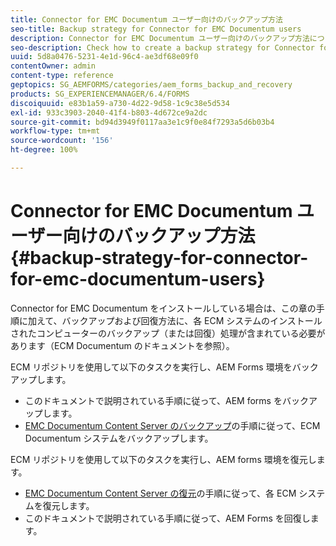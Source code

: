 ```yaml
---
title: Connector for EMC Documentum ユーザー向けのバックアップ方法
seo-title: Backup strategy for Connector for EMC Documentum users
description: Connector for EMC Documentum ユーザー向けのバックアップ方法について説明します。
seo-description: Check how to create a backup strategy for Connector for EMC Documentum users.
uuid: 5d8a0476-5231-4e1d-96c4-ae3df68e09f0
contentOwner: admin
content-type: reference
geptopics: SG_AEMFORMS/categories/aem_forms_backup_and_recovery
products: SG_EXPERIENCEMANAGER/6.4/FORMS
discoiquuid: e83b1a59-a730-4d22-9d58-1c9c38e5d534
exl-id: 933c3903-2040-41f4-b803-4d672ce9a2dc
source-git-commit: bd94d3949f0117aa3e1c9f0e84f7293a5d6b03b4
workflow-type: tm+mt
source-wordcount: '156'
ht-degree: 100%

---
```


# Connector for EMC Documentum ユーザー向けのバックアップ方法 {#backup-strategy-for-connector-for-emc-documentum-users}

Connector for EMC Documentum をインストールしている場合は、この章の手順に加えて、バックアップおよび回復方法に、各 ECM システムのインストールされたコンピューターのバックアップ（または回復）処理が含まれている必要があります（ECM Documentum のドキュメントを参照）。

ECM リポジトリを使用して以下のタスクを実行し、AEM Forms 環境をバックアップします。

* このドキュメントで説明されている手順に従って、AEM forms をバックアップします。
* [EMC Documentum Content Server のバックアップ](/help/forms/using/admin-help/backing-recovering-emc-documentum-repository.md#back-up-the-emc-documentum-content-server)の手順に従って、ECM Documentum システムをバックアップします。

ECM リポジトリを使用して以下のタスクを実行し、AEM forms 環境を復元します。

* [EMC Documentum Content Server の復元](/help/forms/using/admin-help/backing-recovering-emc-documentum-repository.md#restore-the-emc-documentum-content-server)の手順に従って、各 ECM システムを復元します。
* このドキュメントで説明されている手順に従って、AEM Forms を回復します。
